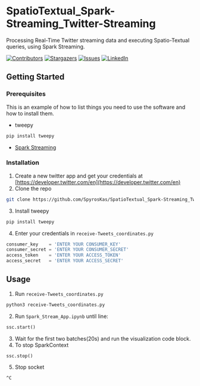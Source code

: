 # SpatioTextual_Spark-Streaming_Twitter-Streaming
Processing Real-Time Twitter streaming data and executing Spatio-Textual queries, using Spark Streaming.

[![Contributors][contributors-shield]][contributors-url]
[![Stargazers][stars-shield]][stars-url]
[![Issues][issues-shield]][issues-url]
[![LinkedIn][linkedin-shield]][linkedin-url]

<!-- GETTING STARTED -->
## Getting Started


### Prerequisites

This is an example of how to list things you need to use the software and how to install them.
* tweepy
```sh
pip install tweepy
```
* [Spark Streaming](https://spark.apache.org/docs/latest/streaming-programming-guide.html)

### Installation

1. Create a new twitter app and get your credentials at [https://developer.twitter.com/en](https://developer.twitter.com/en)
2. Clone the repo
```sh
git clone https://github.com/SpyrosKas/SpatioTextual_Spark-Streaming_Twitter-Streaming.git
```
3. Install tweepy 
```sh
pip install tweepy
```
4. Enter your credentials in `receive-Tweets_coordinates.py`
```python
consumer_key    = 'ENTER YOUR CONSUMER_KEY'
consumer_secret = 'ENTER YOUR CONSUMER_SECRET'
access_token    = 'ENTER YOUR ACCESS_TOKEN'
access_secret   = 'ENTER YOUR ACCESS_SECRET'
```
<!-- USAGE EXAMPLES -->
## Usage
1. Run `receive-Tweets_coordinates.py`
```sh
python3 receive-Tweets_coordinates.py
```
2. Run `Spark_Stream_App.ipynb` until line:
```python
ssc.start()
```
3. Wait for the first two batches(20s) and run the visualization code block.
4. To stop SparkContext
```python
ssc.stop()
```
5. Stop socket
```sh
^C
```






<!-- MARKDOWN LINKS & IMAGES -->
[contributors-shield]: https://img.shields.io/github/contributors/SpyrosKas/SpatioTextual_Spark-Streaming_Twitter-Streaming.svg?style=flat-square
[contributors-url]: https://github.com/SpyrosKas/SpatioTextual_Spark-Streaming_Twitter-Streaming/graphs/contributors
[stars-shield]: https://img.shields.io/github/stars/SpyrosKas/SpatioTextual_Spark-Streaming_Twitter-Streaming.svg?style=flat-square
[stars-url]: https://github.com/SpyrosKas/SpatioTextual_Spark-Streaming_Twitter-Streaming/stargazers
[issues-shield]: https://img.shields.io/github/issues/SpyrosKas/SpatioTextual_Spark-Streaming_Twitter-Streaming.svg?style=flat-square
[issues-url]: https://github.com/SpyrosKas/SpatioTextual_Spark-Streaming_Twitter-Streaming/issues
[linkedin-shield]: https://img.shields.io/badge/-LinkedIn-black.svg?style=flat-square&logo=linkedin&colorB=555
[linkedin-url]: https://gr.linkedin.com/in/spyros-kasdaglis
